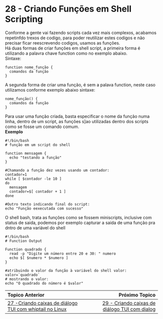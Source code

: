 # 28 - Criando Funções em Shell Scripting

Conforme a gente vai fazendo scripts cada vez mais complexos, acabamos repetinfdo trexos de codigo, para poder reutilizar estes codigos e não precisar ficar reescrevendo codigos, usamos as funções.  
Há duas formas de criar funções em shell script, a primeira forma é utilizando a palavra chave function como no exemplo abaixo.  
Sintaxe:
```
function nome_função {
  comandos da função
}  
```
A segunda forma de criar uma função, é sem a palava function, neste caso utilizamos conforme exemplo abaixo
sintaxe:  
```
nome_função() {
  comandos da função
}
```
Para usar uma função criada, basta especificar o nome da função numa linha, dentro de um script, as funções s]ao utilizadas dentro dos scripts como se fosse um comando comum.  
**Exemplo**
```
#!/bin/bash
# função em um script do shell

function mensagem {
  echo "testando a função"
}

#Chamando a função dez vezes usando um contador:
contador=1
while [ $contador -le 10 ]
do
  mensagem
  contador=$[ contador + 1 ]
done

#Outro texto indicando final do script:
echo "Função eexecutada com sucesso"
```
O shell bash, trata as funções como se fossem miniscripts, inclusive com status de saida, podemos por exemplo capturar a saida de uma função pra dntro de uma variável do shell
```
#!/bin/bash
# Function Output

Function quadrado {
  read -p "Digite um número entre 20 e 30: " numero
  echo $[ $numero * $numero ]
}

#atribuindo o valor da função à variável do shell valor:
valor=`quadrado`
# mostrando o valor:
echo "O quadrado do número é $valor"
```
|Topico Anterior|Próximo Topico|
|:---|---:|
|[27 -Criando caixas de diálogo TUI com whiptail no Linux](CxDeDialogoTUIcomwhiptail.md)|[29 - Criando caixas de diálogo TUI com dialog]()|